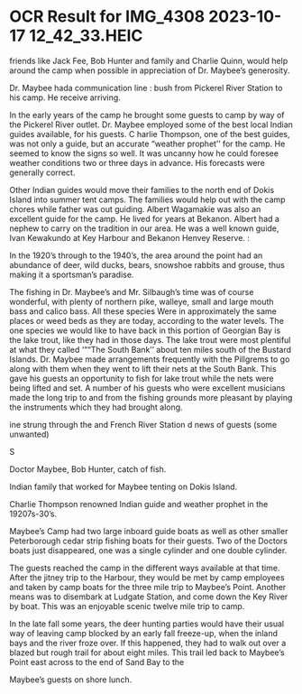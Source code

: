 # OCR Result for IMG_4308 2023-10-17 12_42_33.HEIC

friends like Jack Fee, Bob Hunter and family and Charlie
Quinn, would help around the camp when possible in
appreciation of Dr. Maybee’s generosity.

Dr. Maybee hada communication line :
bush from Pickerel River Station
to his camp. He receive
arriving.

In the early years of the camp he brought some guests
to camp by way of the Pickerel River outlet. Dr. Maybee
employed some of the best local Indian guides available, for
his guests. C harlie Thompson, one of the best guides, was
not only a guide, but an accurate “weather prophet’’ for
the camp. He seemed to know the signs so well. It was
uncanny how he could foresee weather conditions two or
three days in advance. His forecasts were generally correct.

Other Indian guides would move their families to the
north end of Dokis Island into summer tent camps. The
families would help out with the camp chores while father
was out guiding. Albert Wagamakie was also an excellent
guide for the camp. He lived for years at Bekanon. Albert
had a nephew to carry on the tradition in our area. He was
a well known guide, Ivan Kewakundo at Key Harbour and
Bekanon Henvey Reserve. :

In the 1920’s through to the 1940’s, the area around the
point had an abundance of deer, wild ducks, bears,
snowshoe rabbits and grouse, thus making it a sportsman’s
paradise.

The fishing in Dr. Maybee’s and Mr. Silbaugh’s time was
of course wonderful, with plenty of northern pike, walleye,
small and large mouth bass and calico bass. All these species
Were in approximately the same places or weed beds as they
are today, according to the water levels. The one species we
would like to have back in this portion of Georgian Bay is
the lake trout, like they had in those days. The lake trout
were most plentiful at what they called ‘““The South Bank’’
about ten miles south of the Bustard Islands. Dr. Maybee
made arrangements frequently with the Pillgrems to go along
with them when they went to lift their nets at the South
Bank. This gave his guests an opportunity to fish for lake
trout while the nets were being lifted and set. A number of
his guests who were excellent musicians made the long trip
to and from the fishing grounds more pleasant by playing
the instruments which they had brought along.

ine strung through the
and French River Station
d news of guests (some unwanted)

S

Doctor Maybee, Bob Hunter, catch of fish.

Indian family
that worked for
Maybee tenting
on Dokis Island.

Charlie Thompson
renowned Indian
guide and weather
prophet in the
19207s-30’s.

Maybee’s Camp had two large inboard guide boats as well
as other smaller Peterborough cedar strip fishing boats for
their guests. Two of the Doctors boats just disappeared, one
was a single cylinder and one double cylinder.

The guests reached the camp in the different ways
available at that time. After the jitney trip to the Harbour,
they would be met by camp employees and taken by camp
boats for the three mile trip to Maybee’s Point. Another
means was to disembark at Ludgate Station, and come down
the Key River by boat. This was an enjoyable scenic twelve
mile trip to camp.

In the late fall some years, the deer hunting parties would
have their usual way of leaving camp blocked by an early
fall freeze-up, when the inland bays and the river froze over.
If this happened, they had to walk out over a blazed but
rough trail for about eight miles. This trail led back to
Maybee’s Point east across to the end of Sand Bay to the

Maybee’s guests on shore lunch.

